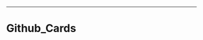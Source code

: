 ------------------------------------------------------------------------------------
# Github_Cards
